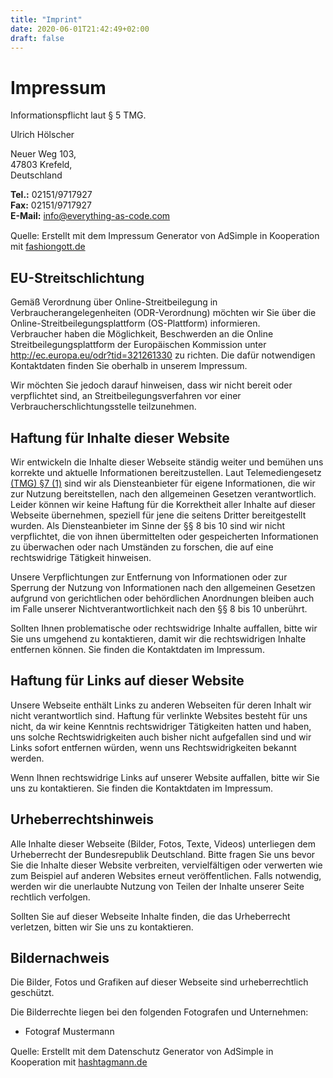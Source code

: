 ```yaml
---
title: "Imprint"
date: 2020-06-01T21:42:49+02:00
draft: false
---
```

<h1 class="adsimple-321261330">Impressum</h1>
<p class="adsimple-321261330">Informationspflicht laut § 5 TMG.</p>
<p class="adsimple-321261330">
<p>Ulrich Hölscher</p>
<p class="adsimple-321261330">Neuer Weg 103, <br />47803 Krefeld, <br />Deutschland</p>
<p class="adsimple-321261330">
<strong>Tel.:</strong> 02151/9717927<br />
<strong>Fax:</strong> 02151/9717927<br />
<strong>E-Mail:</strong> <a href="mailto:info@everything-as-code.com">info@everything-as-code.com</a>
</p>
<p style="margin-top:15px;">Quelle: Erstellt mit dem <a title="Impressum Generator Deutschland" href="https://www.adsimple.de/impressum-generator/" target="_blank" rel="follow" style="text-decoration:none;">Impressum Generator</a> von AdSimple in Kooperation mit <a href="https://www.fashiongott.de" target="_blank" rel="follow" title="">fashiongott.de</a>
</p>
<h2 class="adsimple-321261330">EU-Streitschlichtung</h2>
<p>Gemäß Verordnung über Online-Streitbeilegung in Verbraucherangelegenheiten (ODR-Verordnung) möchten wir Sie über die Online-Streitbeilegungsplattform (OS-Plattform) informieren.<br />
Verbraucher haben die Möglichkeit, Beschwerden an die Online Streitbeilegungsplattform der Europäischen Kommission unter <a class="adsimple-321261330" href="https://ec.europa.eu/consumers/odr/main/index.cfm?event=main.home2.show&amp;lng=DE" target="_blank" rel="noopener">http://ec.europa.eu/odr?tid=321261330</a> zu richten. Die dafür notwendigen Kontaktdaten finden Sie oberhalb in unserem Impressum.</p>
<p>Wir möchten Sie jedoch darauf hinweisen, dass wir nicht bereit oder verpflichtet sind, an Streitbeilegungsverfahren vor einer Verbraucherschlichtungsstelle teilzunehmen.</p>
<h2 class="adsimple-321261330">Haftung für Inhalte dieser Website</h2>
<p>Wir entwickeln die Inhalte dieser Webseite ständig weiter und bemühen uns korrekte und aktuelle Informationen bereitzustellen. Laut Telemediengesetz <a class="adsimple-321261330" href="https://www.gesetze-im-internet.de/tmg/__7.html?tid=321261330" rel="noopener" target="_blank">(TMG) §7 (1)</a> sind wir als Diensteanbieter für eigene Informationen, die wir zur Nutzung bereitstellen, nach den allgemeinen Gesetzen verantwortlich. Leider können wir keine Haftung für die Korrektheit aller Inhalte auf dieser Webseite übernehmen, speziell für jene die seitens Dritter bereitgestellt wurden. Als Diensteanbieter im Sinne der §§ 8 bis 10 sind wir nicht verpflichtet, die von ihnen übermittelten oder gespeicherten Informationen zu überwachen oder nach Umständen zu forschen, die auf eine rechtswidrige Tätigkeit hinweisen.</p>
<p>Unsere Verpflichtungen zur Entfernung von Informationen oder zur Sperrung der Nutzung von Informationen nach den allgemeinen Gesetzen aufgrund von gerichtlichen oder behördlichen Anordnungen bleiben auch im Falle unserer Nichtverantwortlichkeit nach den §§ 8 bis 10 unberührt. </p>
<p>Sollten Ihnen problematische oder rechtswidrige Inhalte auffallen, bitte wir Sie uns umgehend zu kontaktieren, damit wir die rechtswidrigen Inhalte entfernen können. Sie finden die Kontaktdaten im Impressum.</p>
<h2 class="adsimple-321261330">Haftung für Links auf dieser Website</h2>
<p>Unsere Webseite enthält Links zu anderen Webseiten für deren Inhalt wir nicht verantwortlich sind. Haftung für verlinkte Websites besteht für uns nicht, da wir keine Kenntnis rechtswidriger Tätigkeiten hatten und haben, uns solche Rechtswidrigkeiten auch bisher nicht aufgefallen sind und wir Links sofort entfernen würden, wenn uns Rechtswidrigkeiten bekannt werden.</p>
<p>Wenn Ihnen rechtswidrige Links auf unserer Website auffallen, bitte wir Sie uns zu kontaktieren. Sie finden die Kontaktdaten im Impressum.</p>
<h2 class="adsimple-321261330">Urheberrechtshinweis</h2>
<p>Alle Inhalte dieser Webseite (Bilder, Fotos, Texte, Videos) unterliegen dem Urheberrecht der Bundesrepublik Deutschland. Bitte fragen Sie uns bevor Sie die Inhalte dieser Website verbreiten, vervielfältigen oder verwerten wie zum Beispiel auf anderen Websites erneut veröffentlichen. Falls notwendig, werden wir die unerlaubte Nutzung von Teilen der Inhalte unserer Seite rechtlich verfolgen.</p>
<p>Sollten Sie auf dieser Webseite Inhalte finden, die das Urheberrecht verletzen, bitten wir Sie uns zu kontaktieren.</p>
<h2 class="adsimple-321261330">Bildernachweis</h2>
<p>Die Bilder, Fotos und Grafiken auf dieser Webseite sind urheberrechtlich geschützt.</p>
<p>Die Bilderrechte liegen bei den folgenden Fotografen und Unternehmen:</p>
<ul class="adsimple-321261330">
<li class="adsimple-321261330">Fotograf Mustermann</li>
</ul>
<p style="margin-top:15px;">Quelle: Erstellt mit dem <a title="Datenschutz Generator Deutschland" href="https://www.adsimple.de/datenschutz-generator/" target="_blank" rel="follow" style="text-decoration:none;">Datenschutz Generator</a> von AdSimple in Kooperation mit <a href="https://www.hashtagmann.de" target="_blank" rel="follow" title="">hashtagmann.de</a>
</p>